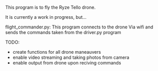 This program is to fly the Ryze Tello drone.

It is currently a work in progress, but...

flight_commander.py: This program connects to the drone Via wifi and sends the commands
taken from the driver.py program

TODO:

* create functions for all drone maneauvers
* enable video streaming and taking photos from camera
* enable output from drone upon reciving commands
